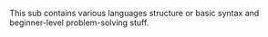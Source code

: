 
This sub contains various languages structure or basic syntax and beginner-level problem-solving stuff. 
